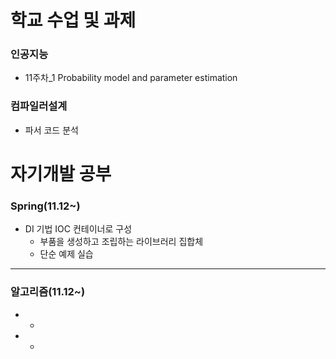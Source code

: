 학교 수업 및 과제
==============
### 인공지능
* 11주차_1 Probability model and parameter estimation
### 컴파일러설계
* 파서 코드 분석

자기개발 공부
==============
### Spring(11.12~)
* DI 기법 IOC 컨테이너로 구성
  * 부품을 생성하고 조립하는 라이브러리 집합체
  * 단순 예제 실습
----------------
### 알고리즘(11.12~)
* 
  * 
* 
  * 
